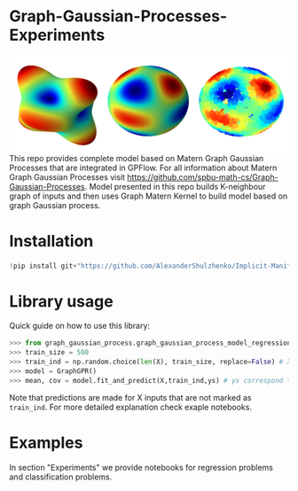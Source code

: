 # Graph-Gaussian-Processes-Experiments
![Plot](plot.png)
This repo provides complete model based on Matern Graph Gaussian Processes that are integrated in GPFlow. For all information about Matern Graph Gaussian Processes visit https://github.com/spbu-math-cs/Graph-Gaussian-Processes.
Model presented in this repo builds K-neighbour graph of inputs and then uses Graph Matern Kernel to build model based on graph Gaussian process.  
# Installation
```python
!pip install git+"https://github.com/AlexanderShulzhenko/Implicit-Manifold-Gaussian-Processes"
```
# Library usage
Quick guide on how to use this library:
```python
>>> from graph_gaussian_process.graph_gaussian_process_model_regression import GraphGPR
>>> train_size = 500
>>> train_ind = np.random.choice(len(X), train_size, replace=False) # X is data inputs
>>> model = GraphGPR()
>>> mean, cov = model.fit_and_predict(X,train_ind,ys) # ys correspond to X[train_ind]
```
Note that predictions are made for X inputs that are not marked as ```train_ind```.
For more detailed explanation check exaple notebooks.
# Examples
In section "Experiments" we provide notebooks for regression problems and classification problems.
